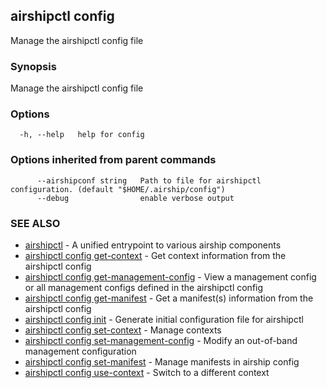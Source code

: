 ## airshipctl config

Manage the airshipctl config file

### Synopsis

Manage the airshipctl config file

### Options

```
  -h, --help   help for config
```

### Options inherited from parent commands

```
      --airshipconf string   Path to file for airshipctl configuration. (default "$HOME/.airship/config")
      --debug                enable verbose output
```

### SEE ALSO

* [airshipctl](airshipctl.md)	 - A unified entrypoint to various airship components
* [airshipctl config get-context](airshipctl_config_get-context.md)	 - Get context information from the airshipctl config
* [airshipctl config get-management-config](airshipctl_config_get-management-config.md)	 - View a management config or all management configs defined in the airshipctl config
* [airshipctl config get-manifest](airshipctl_config_get-manifest.md)	 - Get a manifest(s) information from the airshipctl config
* [airshipctl config init](airshipctl_config_init.md)	 - Generate initial configuration file for airshipctl
* [airshipctl config set-context](airshipctl_config_set-context.md)	 - Manage contexts
* [airshipctl config set-management-config](airshipctl_config_set-management-config.md)	 - Modify an out-of-band management configuration
* [airshipctl config set-manifest](airshipctl_config_set-manifest.md)	 - Manage manifests in airship config
* [airshipctl config use-context](airshipctl_config_use-context.md)	 - Switch to a different context

